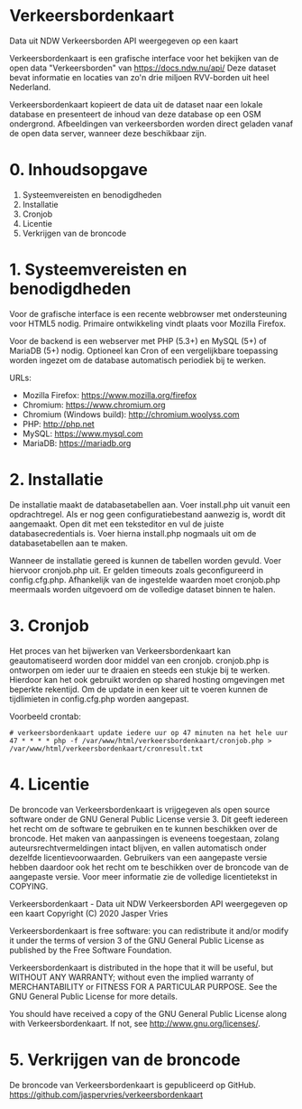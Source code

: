 # Verkeersbordenkaart
Data uit NDW Verkeersborden API weergegeven op een kaart

Verkeersbordenkaart is een grafische interface voor het bekijken van de 
open data "Verkeersborden" van https://docs.ndw.nu/api/
Deze dataset bevat informatie en locaties van zo'n drie miljoen 
RVV-borden uit heel Nederland.

Verkeersbordenkaart kopieert de data uit de dataset naar een lokale database 
en presenteert de inhoud van deze database op een OSM ondergrond. 
Afbeeldingen van verkeersborden worden direct geladen vanaf de open data 
server, wanneer deze beschikbaar zijn.


# 0. Inhoudsopgave

1. Systeemvereisten en benodigdheden
1. Installatie
1. Cronjob
1. Licentie
1. Verkrijgen van de broncode


# 1. Systeemvereisten en benodigdheden

Voor de grafische interface is een recente webbrowser met 
ondersteuning voor HTML5 nodig. Primaire ontwikkeling vindt plaats 
voor Mozilla Firefox.

Voor de backend is een webserver met PHP (5.3+) en MySQL (5+) of 
MariaDB (5+) nodig. Optioneel kan Cron of een vergelijkbare toepassing 
worden ingezet om de database automatisch periodiek bij te werken.

URLs:
* Mozilla Firefox: https://www.mozilla.org/firefox
* Chromium: https://www.chromium.org
* Chromium (Windows build): http://chromium.woolyss.com
* PHP: http://php.net
* MySQL: https://www.mysql.com
* MariaDB: https://mariadb.org


# 2. Installatie

De installatie maakt de databasetabellen aan. 
Voer install.php uit vanuit een opdrachtregel. Als er nog 
geen configuratiebestand aanwezig is, wordt dit aangemaakt. Open dit 
met een teksteditor en vul de juiste databasecredentials is. Voer 
hierna install.php nogmaals uit om de databasetabellen aan te maken.

Wanneer de installatie gereed is kunnen de tabellen worden gevuld. Voer 
hiervoor cronjob.php uit. Er gelden timeouts zoals geconfigureerd in
config.cfg.php. Afhankelijk van de ingestelde waarden moet cronjob.php
meermaals worden uitgevoerd om de volledige dataset binnen te halen.


# 3. Cronjob

Het proces van het bijwerken van Verkeersbordenkaart kan geautomatiseerd 
worden door middel van een cronjob. cronjob.php is ontworpen om ieder 
uur te draaien en steeds een stukje bij te werken. Hierdoor kan het ook 
gebruikt worden op shared hosting omgevingen met beperkte rekentijd. Om 
de update in een keer uit te voeren kunnen de tijdlimieten in 
config.cfg.php worden aangepast.

Voorbeeld crontab:
```crontab
# verkeersbordenkaart update iedere uur op 47 minuten na het hele uur
47 * * * * php -f /var/www/html/verkeersbordenkaart/cronjob.php > /var/www/html/verkeersbordenkaart/cronresult.txt
```

# 4. Licentie

De broncode van Verkeersbordenkaart is vrijgegeven als open source software 
onder de GNU General Public License versie 3. 
Dit geeft iedereen het recht om de software te gebruiken en 
te kunnen beschikken over de broncode. Het maken van aanpassingen is 
eveneens toegestaan, zolang auteursrechtvermeldingen intact blijven, en 
vallen automatisch onder dezelfde licentievoorwaarden. Gebruikers van 
een aangepaste versie hebben daardoor ook het recht om te beschikken 
over de broncode van de aangepaste versie. Voor meer informatie zie de 
volledige licentietekst in COPYING.


Verkeersbordenkaart - Data uit NDW Verkeersborden API weergegeven op een kaart
Copyright (C) 2020 Jasper Vries

Verkeersbordenkaart is free software: you can redistribute it and/or 
modify it under the terms of version 3 of the GNU General Public 
License as published by the Free Software Foundation.

Verkeersbordenkaart is distributed in the hope that it will be useful,
but WITHOUT ANY WARRANTY; without even the implied warranty of
MERCHANTABILITY or FITNESS FOR A PARTICULAR PURPOSE.  See the
GNU General Public License for more details.

You should have received a copy of the GNU General Public License
along with Verkeersbordenkaart. If not, see <http://www.gnu.org/licenses/>.


# 5. Verkrijgen van de broncode

De broncode van Verkeersbordenkaart is gepubliceerd op GitHub.
https://github.com/jaspervries/verkeersbordenkaart
